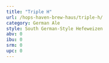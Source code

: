 ```yaml
---
title: "Triple H"
url: /hops-haven-brew-haus/triple-h/
category: German Ale
style: South German-Style Hefeweizen
abv: 0
ibu: 0
srm: 0
upc: 0
---
```


